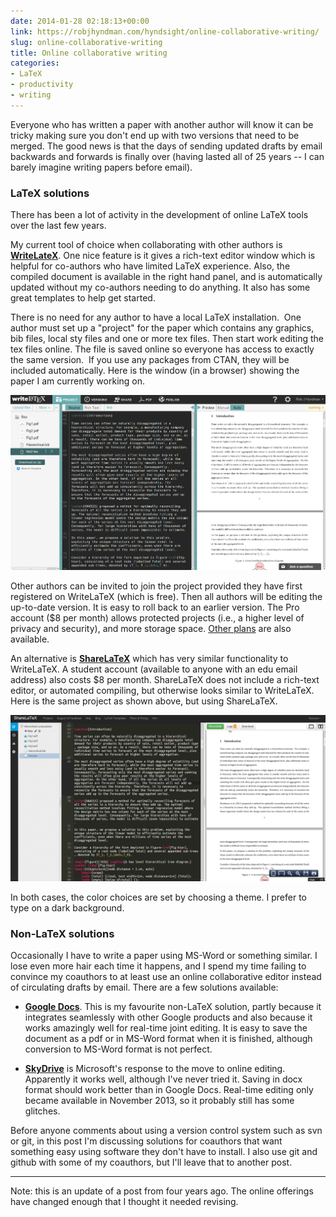 ```yaml
---
date: 2014-01-28 02:18:13+00:00
link: https://robjhyndman.com/hyndsight/online-collaborative-writing/
slug: online-collaborative-writing
title: Online collaborative writing
categories:
- LaTeX
- productivity
- writing
---
```


Everyone who has written a paper with another author will know it can be tricky making sure you don't end up with two versions that need to be merged. The good news is that the days of sending updated drafts by email backwards and forwards is finally over (having lasted all of 25 years -- I can barely imagine writing papers before email).<!-- more -->

### LaTeX solutions

There has been a lot of activity in the development of online LaTeX tools over the last few years.

My current tool of choice when collaborating with other authors is **[WriteLateX](https://www.writelatex.com/)**. One nice feature is it gives a rich-text editor window which is helpful for co-authors who have limited LaTeX experience. Also, the compiled document is available in the right hand panel, and is automatically updated without my co-authors needing to do anything. It also has some great templates to help get started.

There is no need for any author to have a local LaTeX installation.  One author must set up a "project" for the paper which contains any graphics, bib files, local sty files and one or more tex files. Then start work editing the tex files online. The file is saved online so everyone has access to exactly the same version.  If you use any packages from CTAN, they will be included automatically. Here is the window (in a browser) showing the paper I am currently working on.

[![Screenshot from 2014-01-28 12:20:30](/files/Screenshot-from-2014-01-28-122030.png)](/files/Screenshot-from-2014-01-28-122030.png)

Other authors can be invited to join the project provided they have first registered on WriteLaTeX (which is free). Then all authors will be editing the up-to-date version. It is easy to roll back to an earlier version. The Pro account ($8 per month) allows protected projects (i.e., a higher level of privacy and security), and more storage space. [Other plans](https://www.writelatex.com/plans) are also available.

An alternative is **[ShareLaTeX](http://www.sharelatex.com)** which has very similar functionality to WriteLaTeX. A student account (available to anyone with an edu email address) also costs $8 per month. ShareLaTeX does not include a rich-text editor, or automated compiling, but otherwise looks similar to WriteLaTeX. Here is the same project as shown above, but using ShareLaTeX.

[![Screenshot from 2014-01-28 12:37:51](/files/Screenshot-from-2014-01-28-123751.png)](/files/Screenshot-from-2014-01-28-123751.png)

In both cases, the color choices are set by choosing a theme. I prefer to type on a dark background.

### Non-LaTeX solutions

Occasionally I have to write a paper using MS-Word or something similar. I lose even more hair each time it happens, and I spend my time failing to convince my coauthors to at least use an online collaborative editor instead of circulating drafts by email. There are a few solutions available:



  * [**Google Docs**](http://docs.google.com). This is my favourite non-LaTeX solution, partly because it integrates seamlessly with other Google products and also because it works amazingly well for real-time joint editing. It is easy to save the document as a pdf or in MS-Word format when it is finished, although conversion to MS-Word format is not perfect.


  * [**SkyDrive**](http://skydrive.live.com) is Microsoft's response to the move to online editing. Apparently it works well, although I've never tried it. Saving in docx format should work better than in Google Docs. Real-time editing only became available in November 2013, so it probably still has some glitches.



Before anyone comments about using a version control system such as svn or git, in this post I'm discussing solutions for coauthors that want something easy using software they don't have to install. I also use git and github with some of my coauthors, but I'll leave that to another post.



* * *


Note: this is an update of a post from four years ago. The online offerings have changed enough that I thought it needed revising.
